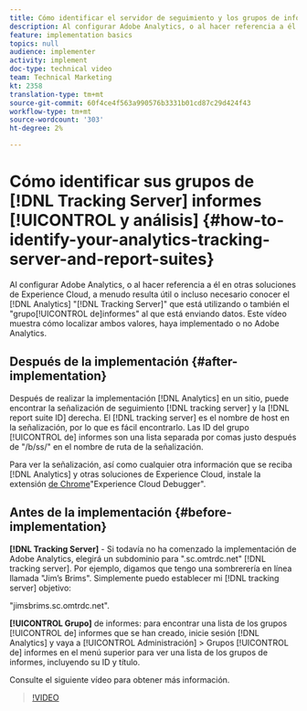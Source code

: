 ```yaml
---
title: Cómo identificar el servidor de seguimiento y los grupos de informes de Analytics
description: Al configurar Adobe Analytics, o al hacer referencia a él en otras soluciones de Experience Cloud, a menudo resulta útil o incluso necesario conocer el "servidor de seguimiento" de Analytics que está utilizando, o también el "grupo de informes" al que está enviando datos. Este vídeo muestra cómo localizar ambos valores, haya implementado o no Adobe Analytics.
feature: implementation basics
topics: null
audience: implementer
activity: implement
doc-type: technical video
team: Technical Marketing
kt: 2358
translation-type: tm+mt
source-git-commit: 60f4ce4f563a990576b3331b01cd87c29d424f43
workflow-type: tm+mt
source-wordcount: '303'
ht-degree: 2%

---
```



# Cómo identificar sus grupos de [!DNL Tracking Server] informes [!UICONTROL y análisis] {#how-to-identify-your-analytics-tracking-server-and-report-suites}

Al configurar Adobe Analytics, o al hacer referencia a él en otras soluciones de Experience Cloud, a menudo resulta útil o incluso necesario conocer el [!DNL Analytics] &quot;[!DNL Tracking Server]&quot; que está utilizando o también el &quot;grupo[!UICONTROL de]informes&quot; al que está enviando datos. Este vídeo muestra cómo localizar ambos valores, haya implementado o no Adobe Analytics.

## Después de la implementación {#after-implementation}

Después de realizar la implementación [!DNL Analytics] en un sitio, puede encontrar la señalización de seguimiento [!DNL tracking server] y la [!DNL report suite ID] derecha. El [!DNL tracking server] es el nombre de host en la señalización, por lo que es fácil encontrarlo. Las ID del grupo [!UICONTROL de] informes son una lista separada por comas justo después de &quot;/b/ss/&quot; en el nombre de ruta de la señalización.

Para ver la señalización, así como cualquier otra información que se reciba [!DNL Analytics] y otras soluciones de Experience Cloud, instale la extensión [de Chrome](https://chrome.google.com/webstore/detail/adobe-experience-cloud-de/ocdmogmohccmeicdhlhhgepeaijenapj?hl=es)&quot;Experience Cloud Debugger&quot;.

## Antes de la implementación {#before-implementation}

**[!DNL Tracking Server]** - Si todavía no ha comenzado la implementación de Adobe Analytics, elegirá un subdominio para &quot;.sc.omtrdc.net&quot; [!DNL tracking server]. Por ejemplo, digamos que tengo una sombrerería en línea llamada &quot;Jim’s Brims&quot;. Simplemente puedo establecer mi [!DNL tracking server] objetivo:

&quot;jimsbrims.sc.omtrdc.net&quot;.

**[!UICONTROL Grupo]** de informes: para encontrar una lista de los grupos [!UICONTROL de] informes que se han creado, inicie sesión [!DNL Analytics] y vaya a [!UICONTROL Administración] > Grupos [!UICONTROL de] informes en el menú superior para ver una lista de los grupos de informes, incluyendo su ID y título.

Consulte el siguiente vídeo para obtener más información.

>[!VIDEO](https://video.tv.adobe.com/v/26061/?quality=12)
